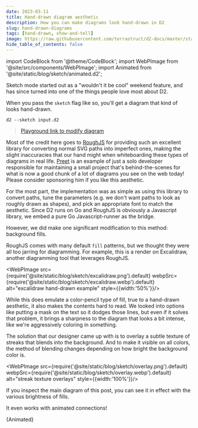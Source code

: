 ```yaml
---
date: 2023-03-11
title: Hand-drawn diagram aesthetic
description: How you can make diagrams look hand-drawn in D2
slug: hand-drawn-diagrams
tags: [hand-drawn, show-and-tell]
image: https://raw.githubusercontent.com/terrastruct/d2-docs/master/static/img/blog/sketch.png
hide_table_of_contents: false
---
```

import CodeBlock from '@theme/CodeBlock';
import WebPImage from '@site/src/components/WebPImage';
import Animated from '@site/static/blog/sketch/animated.d2';

Sketch mode started out as a "wouldn't it be cool" weekend feature, and has since turned
into one of the things people love most about D2.

When you pass the `sketch` flag like so, you'll get a diagram that kind of looks hand-drawn.

```
d2 --sketch input.d2
```

<!-- truncate -->

<div dangerouslySetInnerHTML={{__html: require('@site/static/blog/sketch/main.svg2')}}></div>


> [Playground link to modify diagram](https://play.d2lang.com/?script=nFRPj9M-EL3nU4z6U45tvflRhHxAQssWIf4VCuKyF9edJhaJHcbjhl203x1N04RWqGLFzY5f3vi98ZvRcw0kxmTZioLFGJ0vYeVaFKSGnxnAQZkGxh8sOyk_G23VsFhkAGKSBg7t1KJnpOxBCLEdOXsqsV9DxdxGPZ_LLs4YiUxkSpZnNjRzc58I82L50rDZmIgxL9Qaae8s5oW6lu7mxfJFj1Lrj2_zQgn2qyGsQoo4i_tS6pdt0vBOujh9tfpy6z_LgxN5j75JF_Ni-SlsAjt7uhwq3OxN_XhhGCN6dqYWqqsrNb0PockL5fzA99rvkNBb_EdSpRbTlkJJpmmQBtYPZCt5aIYD9cTt2N9lqmvoAn1zvrz1w_cDaGz894QJM4CHP5oK0-dwyj4bCMT7y4di2-XT0YTLkDNJApP-w_gAsux834tekWsM3elzcfaudhKMgz6ANdrgt3-FHUIwQGQaaZj8t9vuNvj_ZHBq8j4waugQrPFA2NbGInCFEE5v3zmu4E3aIHlkjNBV6OUnSh5CYgg74Mr5MgIH2IbJMZN9Co-V1eLp9ZObyXk6D3NQQ1c5xvHkdJpoUBnAcflMqTHGm8Acmt9J_hUAAP__&layout=elk&sketch=1&)

Most of the credit here goes to [RoughJS](https://roughjs.com/) for providing such an
excellent library for converting normal SVG paths into imperfect ones, making the slight
inaccuracies that our hand might when whiteboarding these types of diagrams in real life.
[Preet](https://twitter.com/preetster) is an example of just a solo developer
responsible for maintaining a small project that's behind-the-scenes for what is now a
good chunk of a lot of diagrams you see on the web today! Please consider sponsoring him
if you like this aesthetic.

For the most part, the implementation was as simple as using this library to convert
paths, tune the parameters (e.g. we don't want paths to look as roughly drawn as shapes),
and pick an appropriate font to match the aesthetic. Since D2 runs on Go and RoughJS is
obviously a Javascript library, we embed a pure Go Javascript-runner as the bridge.

However, we did make one significant modification to this method: background fills.

RoughJS comes with many default `fill` patterns, but we thought they were all too jarring
for diagramming. For example, this is a render on Excalidraw, another diagramming tool
  that leverages RoughJS.

<WebPImage src={require('@site/static/blog/sketch/excalidraw.png').default} webpSrc={require('@site/static/blog/sketch/excalidraw.webp').default} alt="excalidraw hand-drawn example" style={{width:'50%'}}/>

While this does emulate a color-pencil type of fill, true to a hand-drawn aesthetic, it
also makes the contents hard to read. We looked into options like putting a mask on the
text so it dodges those lines, but even if it solves that problem, it brings a sharpness
to the diagram that looks a bit intense, like we're aggressively coloring in something.

The solution that our designer came up with is to overlay a subtle texture of streaks that
blends into the background. And to make it visible on all colors, the method of blending
changes depending on how bright the background color is.

<WebPImage src={require('@site/static/blog/sketch/overlay.png').default} webpSrc={require('@site/static/blog/sketch/overlay.webp').default} alt="streak texture overlays" style={{width:'100%'}}/>

If you inspect the main diagram of this post, you can see it in effect with the various
brightness of fills.

It even works with animated connections!

<CodeBlock className="language-d2">
    {Animated}
</CodeBlock>

<div style={{width:'30%'}} dangerouslySetInnerHTML={{__html: require('@site/static/blog/sketch/animated.svg2')}}></div>
